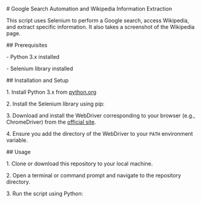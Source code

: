 ﻿\# Google Search Automation and Wikipedia Information Extraction

This script uses Selenium to perform a Google search, access Wikipedia, and extract specific information. It also takes a screenshot of the Wikipedia page.

\## Prerequisites

\- Python 3.x installed

\- Selenium library installed

\## Installation and Setup

1\. Install Python 3.x from [python.org](https://www.python.org/downloads/)

2\. Install the Selenium library using pip:

3\. Download and install the WebDriver corresponding to your browser (e.g., ChromeDriver) from the [official site](https://sites.google.com/chromium.org/driver/).

4\. Ensure you add the directory of the WebDriver to your `PATH` environment variable.

\## Usage

1\. Clone or download this repository to your local machine.

2\. Open a terminal or command prompt and navigate to the repository directory.

3\. Run the script using Python:


